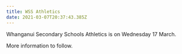 ```yaml
---
title: WSS Athletics
date: 2021-03-07T20:37:43.385Z
---
```

Whanganui Secondary Schools Athletics is on Wednesday 17 March.  

More information to follow.